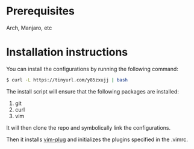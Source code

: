 # Prerequisites

Arch, Manjaro, etc

# Installation instructions
You can install the configurations by running the following command:

```bash
$ curl -L https://tinyurl.com/y85zxujj | bash
```

The install script will ensure that the following packages are installed:
  1. git
  2. curl
  3. vim

It will then clone the repo and symbolically link the configurations.

Then it installs [vim-plug](https://github.com/junegunn/vim-plug) and initializes the plugins specified in the .vimrc.

